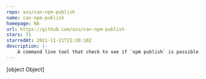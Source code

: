 ```yaml
---
repo: azu/can-npm-publish
name: can-npm-publish
homepage: NA
url: https://github.com/azu/can-npm-publish
stars: 71
starredAt: 2021-11-21T21:20:10Z
description: |-
    A command line tool that check to see if `npm publish` is possible.
---
```


[object Object]
